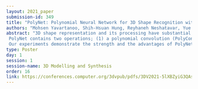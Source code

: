 ```yaml
---
layout: 2021_paper
submission-id: 349
title: "PolyNet: Polynomial Neural Network for 3D Shape Recognition with PolyShape Representation"
authors: "Mohsen Yavartanoo, Shih-Hsuan Hung, Reyhaneh Neshatavar, Yue Zhang and Kyoung Mu Lee"
abstract: "3D shape representation and its processing have substantial effects on 3D shape recognition. The polygon mesh as a 3D shape representation has many advantages in computer graphics and geometry processing. However, there are still some challenges for the existing deep neural network (DNN)-based methods on polygon mesh representation, such as handling the variations in the degree and permutations of the vertices and their pairwise distances. To overcome these challenges, we propose a DNN-based method (PolyNet) and a specific polygon mesh representation (PolyShape) with a multi-resolution structure.
 PolyNet contains two operations; (1) a polynomial convolution (PolyConv) operation with learnable coefficients, which learns continuous distributions as the convolutional filters to share the weights across different vertices, and (2) a polygonal pooling (PolyPool) procedure by utilizing the multi-resolution structure of PolyShape to aggregate the features in a much lower dimension. 
 Our experiments demonstrate the strength and the advantages of PolyNet on both 3D shape classification and retrieval tasks compared to existing polygon mesh-based methods and its superiority in classifying graph representations of images."
type: Poster
day: 1
session: 1
session-name: 3D Modelling and Synthesis
order: 16
link: https://conferences.computer.org/3dvpub/pdfs/3DV2021-5lXBZyiG3QAsRBKXHIjqU8/268800b014/268800b014.pdf
---
```

